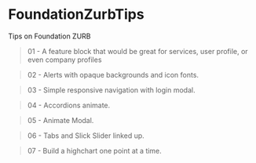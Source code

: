 # FoundationZurbTips
Tips on Foundation ZURB 

> 01 - A feature block that would be great for services, user profile, or even company profiles

> 02 - Alerts with opaque backgrounds and icon fonts.

> 03 - Simple responsive navigation with login modal.

> 04 - Accordions animate.

> 05 - Animate Modal.

> 06 - Tabs and Slick Slider linked up.

> 07 - Build a highchart one point at a time.